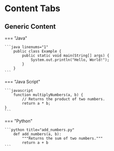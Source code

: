 # Content Tabs

## Generic Content

=== "Java"

    ```java linenums="1"
        public class Example {
            public static void main(String[] args) {
                System.out.println("Hello, World!");
            }
        }
    ```

=== "Java Script"

    ```javascript
        function multiplyNumbers(a, b) {
            // Returns the product of two numbers.
            return a * b;
    }
    ```

=== "Python"

    ```python title="add_numbers.py"
        def add_numbers(a, b):
            """Returns the sum of two numbers."""
            return a + b
    ```
